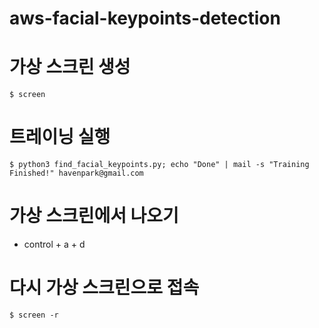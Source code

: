 # aws-facial-keypoints-detection

# 가상 스크린 생성
```shell
$ screen
```

# 트레이닝 실행
```shell
$ python3 find_facial_keypoints.py; echo "Done" | mail -s "Training Finished!" havenpark@gmail.com
```

# 가상 스크린에서 나오기
* control + a + d

# 다시 가상 스크린으로 접속
```shell
$ screen -r
```
